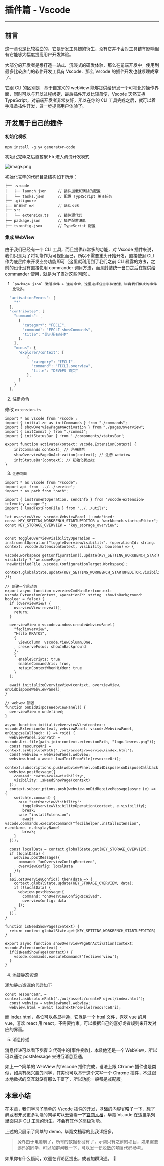 
# 插件篇 - Vscode
---

## 前言

这一章也是比较独立的，它是研发工具链的衍生，没有它并不会对工具链有影响但有它能够大幅度提高用户开发体验。

大部分的开发者是想打造一站式、沉浸式的研发体验，那么在前端开发中，使用到最多比较热门的软件开发工具有 Vscode，那么 Vscode 的插件开发也就顺理成章了。

它跟 CLI 的区别是，基于自定义的 webView 能够提供给研发一个可视化的操作界面，同时可以与开发过程绑定，最后插件开发比较简便，Vscode 天然支持 TypeScript，对前端开发者非常友好，所以在你的 CLI 工具完成之后，就可以着手准备插件开发，进一步提高用户体验了。

## 开发属于自己的插件

#### 初始化模板

```
npm install -g yo generator-code
```

初始化完毕之后直接按 F5 进入调试开发模式

![image.png](https://p9-juejin.byteimg.com/tos-cn-i-k3u1fbpfcp/c9930774135c4a9b84a929dc16ef2623~tplv-k3u1fbpfcp-watermark.image?)

初始化完毕的代码目录结构如下所示：

```
├── .vscode
│   ├── launch.json     // 插件加载和调试的配置
│   └── tasks.json      // 配置 TypeScript 编译任务
├── .gitignore         
├── README.md           // 插件文档
├── src
│   └── extension.ts    // 插件源代码
├── package.json        // 插件配置清单
├── tsconfig.json       // TypeScript 配置
```

#### 集成 WebView

由于我们已经有一个 CLI 工具，而且提供非常多的功能，对 Vscode 插件来说，我们只是为了将功能作为可视化而已，所以不需要重头开始开发，直接使用 CLI 作为底层库来开发业务功能即可（这里就利用到了我们之前 CLI 暴露的方法，之前的设计没有直接使用 commander 调用方法，而是封装统一出口之后在提供给 commander 使用，就是为了应对这些问题）。

 1.     `package.json` 激活事件 + 注册命令，这里选择任意事件激活，毕竟我们集成的事件比较多。

```js
  "activationEvents": [
    "*"
  ],
  "contributes": {
    "commands": [
      {
        "category": "FECLI",
        "command": "FECLI.showCommands",
        "title": "显示所有操作"
      },
    ],
    "menus": {
      "explorer/context": [
          {
            "category": "FECLI",
            "command": "FECLI.overview",
            "title": "DEVOPS 首页"
          },
      ]
    }
  },
```

2.  注册命令

修改 `extension.ts`

```
import * as vscode from 'vscode';
import { initialize as initCommands } from "./commands";
import { showOverviewPageOnActivation } from "./pages/overview";
import { initCommit } from "./commit";
import { initStatusBar } from './components/statusBar';

export function activate(context: vscode.ExtensionContext) {
	initCommands(context); // 注册命令
	showOverviewPageOnActivation(context); // 注册 webview
	initStatusBar(context); // 初始化状态栏
}
```

 3.     注册页面

```
import * as vscode from "vscode";
import api from '../../service';
import * as path from "path";

import { instrumentOperation, sendInfo } from "vscode-extension-telemetry-wrapper";
import { loadTextFromFile } from "../../utils";

let overviewView: vscode.WebviewPanel | undefined;
const KEY_SETTING_WORKBENCH_STARTUPEDITOR = "workbench.startupEditor";
const KEY_STORAGE_OVERVIEW = 'key_storage_overview';


const toggleOverviewVisibilityOperation = instrumentOperation("toggleOverviewVisibility", (operationId: string, context: vscode.ExtensionContext, visibility: boolean) => {
  vscode.workspace.getConfiguration().update(KEY_SETTING_WORKBENCH_STARTUPEDITOR, visibility ? 'welcomePage' : 'newUntitledFile',vscode.ConfigurationTarget.Workspace);
  context.globalState.update(KEY_SETTING_WORKBENCH_STARTUPEDITOR,visibility)
});

// 创建一个启动页
export async function overviewCmdHandler(context: vscode.ExtensionContext, operationId: string, showInBackground: boolean = false) {
  if (overviewView) {
    overviewView.reveal();
    return;
  }

  overviewView = vscode.window.createWebviewPanel(
    "feclioverview",
    "Hello KRATOS",
    {
      viewColumn: vscode.ViewColumn.One,
      preserveFocus: showInBackground
    },
    {
      enableScripts: true,
      enableCommandUris: true,
      retainContextWhenHidden: true
    }
  );

  await initializeOverviewView(context, overviewView, onDidDisposeWebviewPanel);
}

// webvew 销毁
function onDidDisposeWebviewPanel() {
  overviewView = undefined;
}

async function initializeOverviewView(context: vscode.ExtensionContext, webviewPanel: vscode.WebviewPanel, onDisposeCallback: () => void) {
  webviewPanel.iconPath = vscode.Uri.file(path.join(context.extensionPath, "logo.lowres.png"));
  const resourceUri = context.asAbsolutePath("./out/assets/overview/index.html");
  const webview = webviewPanel.webview;
  webview.html = await loadTextFromFile(resourceUri);
  context.subscriptions.push(webviewPanel.onDidDispose(onDisposeCallback));
  webview.postMessage({
    command: "setOverviewVisibility",
    visibility: isNeedShowPage(context)
  });
  context.subscriptions.push(webview.onDidReceiveMessage(async (e) => {
    switch(e.command) {
      case "setOverviewVisibility":
        toggleOverviewVisibilityOperation(context, e.visibility);
        break;
      case "installExtension":
        await vscode.commands.executeCommand("feclihelper.installExtension", e.extName, e.displayName);
        break;
    }
  }));

  const localData = context.globalState.get(KEY_STORAGE_OVERVIEW);
  if (localData) {
    webview.postMessage({
      command: "onOverviewConfigReceived",
      overviewConfig: localData
    });
  }
  api.getOverviewConfig().then(data => {
    context.globalState.update(KEY_STORAGE_OVERVIEW, data);
    if (!localData) {
      webview.postMessage({
        command: "onOverviewConfigReceived",
        overviewConfig: data
      });
    }
  });
}

function isNeedShowPage(context) {
  return context.globalState.get(KEY_SETTING_WORKBENCH_STARTUPEDITOR)
}

export async function showOverviewPageOnActivation(context: vscode.ExtensionContext) {
  if(isNeedShowPage(context)) {
    vscode.commands.executeCommand('feclioverview');
  }
}
```

4.  添加静态资源

添加静态资源的代码如下

```
const resourceUri = context.asAbsolutePath("./out/assets/createProject/index.html");
  const webview = webviewPanel.webview;
  webview.html = await loadTextFromFile(resourceUri);
```

而 index.html，各位可以各显神通，它就是一个 html 文件，喜欢 vue 的用 vue，喜欢 react 用 react，不需要拘束。可以根据自己的喜好或者规则来开发对应的界面。

5.  消息传递

消息传递可以看下步骤 3 代码中的\[事件接收\]，本质他还是一个 WebView，所以可以通过 postMessage 来进行消息互通。

如上一个简单的 WebView 的 Vscode 插件完成，语法上跟 Chrome 插件也是类似，如果有感兴趣的同学，其实也可以基于这个来写一个 Chrome 插件，不过跟本地数据的交互就没有那么丰富了，所以功能一般都是减配版。

## 本章小结

在本章，我们学习了简单的 Vscode 插件的开发，基础的内容省略了一下，想了解或者开发更多功能的同学可以去查看一下[官网文档](https://code.visualstudio.com/docs)，毕竟 Vscode 在这里系列里面只是 CLI 工具的衍生，不会有其他的高级功能。

上述的只展示了简单的 demo，毕竟文档写的比我详细多。

> 另外由于电脑崩了，所有的数据都没有了，示例只有之前的项目，如果需要源码的同学，可以加群问我一下，可以发一份脱敏的项目代码参考。

如果你有什么疑问，欢迎在评论区提出，或者加群沟通。 👏
    